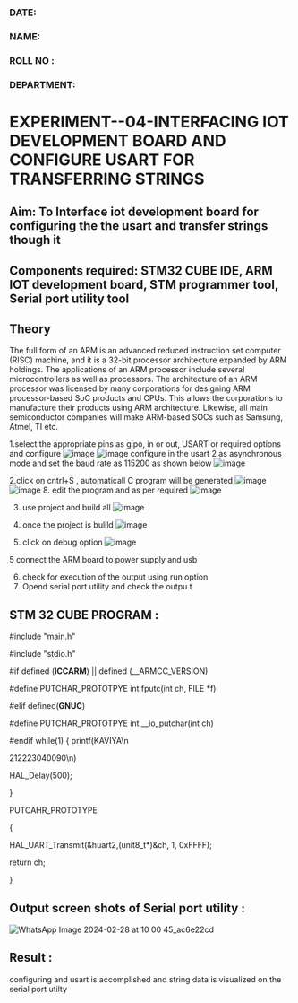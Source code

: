 
###  DATE: 

###  NAME: 
###  ROLL NO :
###  DEPARTMENT: 

# EXPERIMENT--04-INTERFACING IOT DEVELOPMENT BOARD AND CONFIGURE USART FOR TRANSFERRING STRINGS 
## Aim: To Interface iot development board for configuring the the usart and transfer strings though it 
## Components required: STM32 CUBE IDE, ARM IOT development board,  STM programmer tool, Serial port utility tool 
## Theory 
The full form of an ARM is an advanced reduced instruction set computer (RISC) machine, and it is a 32-bit processor architecture expanded by ARM holdings. The applications of an ARM processor include several microcontrollers as well as processors. The architecture of an ARM processor was licensed by many corporations for designing ARM processor-based SoC products and CPUs. This allows the corporations to manufacture their products using ARM architecture. Likewise, all main semiconductor companies will make ARM-based SOCs such as Samsung, Atmel, TI etc.


1.select the appropriate pins as gipo, in or out, USART or required options and configure 
![image](https://user-images.githubusercontent.com/36288975/226189403-f7179f1a-3eae-4637-826b-ab4ec35ba1e1.png)
![image](https://user-images.githubusercontent.com/36288975/226189425-2b2414ce-49b3-4b61-a260-c658cb2e4152.png)
configure in the usart 2 as asynchronous mode and set the baud rate as 115200 as shown below 
![image](https://user-images.githubusercontent.com/36288975/234776631-d6a84ef4-904c-4eac-98ed-ab6253e9379c.png)

  
2.click on cntrl+S , automaticall C program will be generated 
![image](https://user-images.githubusercontent.com/36288975/226189443-8b43451d-0b14-47e4-a20b-cc09c6ad8458.png)
![image](https://user-images.githubusercontent.com/36288975/226189450-85ffa969-2ffb-4788-81e5-72d60fdda0f1.png)
8. edit the program and as per required 
![image](https://user-images.githubusercontent.com/36288975/226189461-a573e62f-a109-4631-a250-a20925758fe0.png)

3. use project and build all 
![image](https://user-images.githubusercontent.com/36288975/226189554-3f7101ac-3f41-48fc-abc7-480bd6218dec.png)
10. once the project is bulild 
![image](https://user-images.githubusercontent.com/36288975/226189577-c61cc1eb-3990-4968-8aa6-aefffc766b70.png)

4. click on debug option 
![image](https://user-images.githubusercontent.com/36288975/226189625-37daa9a3-62e9-42b5-a5ce-2ac63345905b.png)

5 connect the  ARM board to power supply and usb 


6. check for execution of the output using run option
7. Opend serial port utility and check the outpu t



## STM 32 CUBE PROGRAM :

#include "main.h"

#include "stdio.h"

 #if defined (__ICCARM__) || defined (__ARMCC_VERSION)
 
#define PUTCHAR_PROTOTPYE int fputc(int ch, FILE *f)

#elif defined(__GNUC__)

#define PUTCHAR_PROTOTPYE int __io_putchar(int ch)

#endif
while(1)
{
printf(KAVIYA\n

   212223040090\n)
   
   HAL_Delay(500);
   
}

PUTCAHR_PROTOTYPE

{

HAL_UART_Transmit(&huart2,(unit8_t*)&ch, 1, 0xFFFF);

return ch;

}

## Output screen shots of Serial port utility   :
 
 ![WhatsApp Image 2024-02-28 at 10 00 45_ac6e22cd](https://github.com/KAVIYASHANMUGAM19/-EXPERIMENT--03-INTERFACE-IOT-BOARD-AND-CONFIGURE-USART-TO-TRANSFER-STRINGS-/assets/155141139/c88deb6e-6c5f-4592-b270-a292307d9d0e)

 
 
## Result :
configuring and usart is accomplished and string data is visualized on the serial port utilty
